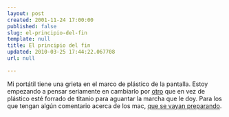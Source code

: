 ```yaml
---
layout: post
created: 2001-11-24 17:00:00
published: false
slug: el-principio-del-fin
template: null
title: El principio del fin
updated: 2010-03-25 17:44:22.067708
url: null

---
```


Mi portátil tiene una grieta en el marco de plástico de la pantalla. Estoy empezando a pensar seriamente en cambiarlo por <a
href="http://web.archive.org/web/2001/www.apple.com/es/powerbook/">otro</a> que en vez de plástico esté forrado de titanio para aguantar la marcha que le doy.
Para los que tengan algún comentario acerca de los mac, <a
href="http://www.little-gamers.com/index.php?comicID=39">que se vayan preparando</a>.



